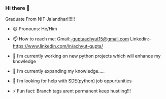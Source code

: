 ### Hi there 👋
  Graduate From NIT Jalandhar!!!!!!



- 😄 Pronouns: He/Him
- 📫 How to reach me: Gmail:-guptaachyut15@gmail.com
                       Linkedin:-https://www.linkedin.com/in/achyut-gupta/
                       
- 🔭 I’m currently working on new python projects which will enhance my knowledge
- 🌱 I’m currently expanding my knowledge..... 
- 🤔 I’m looking for help with SDE(python) job oppurtunities
- ⚡ Fun fact: Branch tags arent permanent keep hustling!!!





